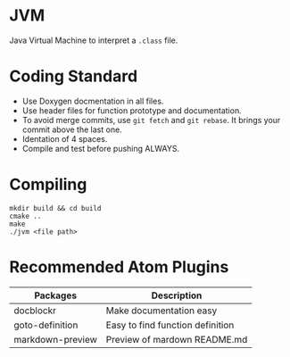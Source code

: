# JVM
Java Virtual Machine to interpret a `.class` file.
# Coding Standard

* Use Doxygen docmentation in all files.
* Use header files for function prototype and documentation.
* To avoid merge commits, use `git fetch` and `git rebase`. It brings your commit above the last one.
* Identation of 4 spaces.
* Compile and test before pushing ALWAYS.

# Compiling

    mkdir build && cd build
    cmake ..
    make
    ./jvm <file path>

# Recommended Atom Plugins
|Packages|Description|
|-|-|
|docblockr|Make documentation easy|
|goto-definition|Easy to find function definition|
|markdown-preview|Preview of mardown README.md|
